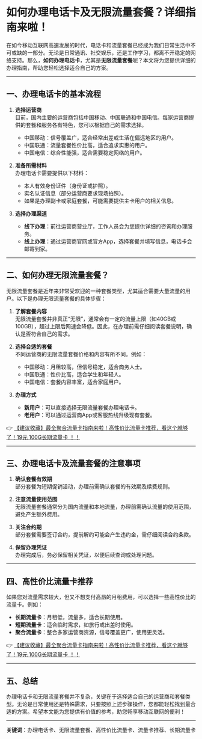 # 如何办理电话卡及无限流量套餐？详细指南来啦！

在如今移动互联网高速发展的时代，电话卡和流量套餐已经成为我们日常生活中不可或缺的一部分。无论是日常通讯、社交娱乐，还是工作学习，都离不开稳定的网络支持。那么，**如何办理电话卡**，尤其是**无限流量套餐**呢？本文将为您提供详细的办理指南，帮助您轻松选择适合自己的方案。

---

## 一、办理电话卡的基本流程

1. **选择运营商**  
   目前，国内主要的运营商包括中国移动、中国联通和中国电信。每家运营商提供的套餐和服务各有特色，您可以根据自己的需求选择。  
   - 中国移动：信号覆盖广，适合经常出差或生活在偏远地区的用户。  
   - 中国联通：流量套餐性价比高，适合追求实惠的用户。  
   - 中国电信：综合性能强，适合需要稳定网络的用户。

2. **准备所需材料**  
   办理电话卡需要提供以下材料：  
   - 本人有效身份证件（身份证或护照）。  
   - 实名认证信息（部分运营商要求现场拍照）。  
   - 如果是办理副卡或家庭套餐，可能需要提供主卡用户的相关信息。

3. **选择办理渠道**  
   - **线下办理**：前往运营商营业厅，工作人员会为您提供详细的咨询和办理服务。  
   - **线上办理**：通过运营商官网或官方App，选择套餐并填写信息，电话卡会邮寄到家。

---

## 二、如何办理无限流量套餐？

无限流量套餐是近年来非常受欢迎的一种套餐类型，尤其适合需要大量流量的用户。以下是办理无限流量套餐的具体步骤：

1. **了解套餐内容**  
   无限流量套餐并非真正“无限”，通常会有一定的流量上限（如40GB或100GB），超过上限后网速会降低。因此，在办理前需仔细阅读套餐说明，确认是否符合自己的需求。

2. **选择合适的套餐**  
   不同运营商的无限流量套餐价格和内容有所不同。例如：  
   - 中国移动：月租较高，但信号稳定，适合商务人士。  
   - 中国联通：性价比高，适合学生和年轻人。  
   - 中国电信：套餐内容丰富，适合家庭用户。

3. **办理方式**  
   - **新用户**：可以直接选择无限流量套餐办理电话卡。  
   - **老用户**：可以通过运营商App或客服热线升级现有套餐。

👉 [【建议收藏】最全聚合流量卡指南来啦！高性价比流量卡推荐，看这个就够了！19元 100G长期流量卡 ！！](https://bit.ly/Liuliangka)

---

## 三、办理电话卡及流量套餐的注意事项

1. **确认套餐有效期**  
   部分套餐为短期促销活动，办理前需确认套餐的有效期及续费规则。

2. **注意流量使用范围**  
   无限流量套餐通常分为国内流量和本地流量，办理前需确认流量的使用范围，避免产生额外费用。

3. **关注合约期**  
   部分套餐需要签订合约，提前解约可能会产生违约金，需仔细阅读合约条款。

4. **保留办理凭证**  
   办理完成后，务必保留相关凭证，以便后续查询或处理问题。

---

## 四、高性价比流量卡推荐

如果您对流量需求较大，但又不想支付高昂的月租费用，可以选择一些高性价比的流量卡。例如：

- **长期流量卡**：月租低，流量多，适合长期使用。  
- **短期流量卡**：适合临时需求，如旅行或出差时使用。  
- **聚合流量卡**：整合多家运营商资源，信号覆盖更广，使用更灵活。

👉 [【建议收藏】最全聚合流量卡指南来啦！高性价比流量卡推荐，看这个就够了！19元 100G长期流量卡 ！！](https://bit.ly/Liuliangka)

---

## 五、总结

办理电话卡和无限流量套餐并不复杂，关键在于选择适合自己的运营商和套餐类型。无论是日常使用还是特殊需求，只要按照上述步骤操作，您都能轻松找到最合适的方案。希望本文能为您提供有价值的参考，助您畅享移动互联网的便利！

---

**关键词**：办理电话卡、无限流量套餐、高性价比流量卡、流量卡推荐、长期流量卡